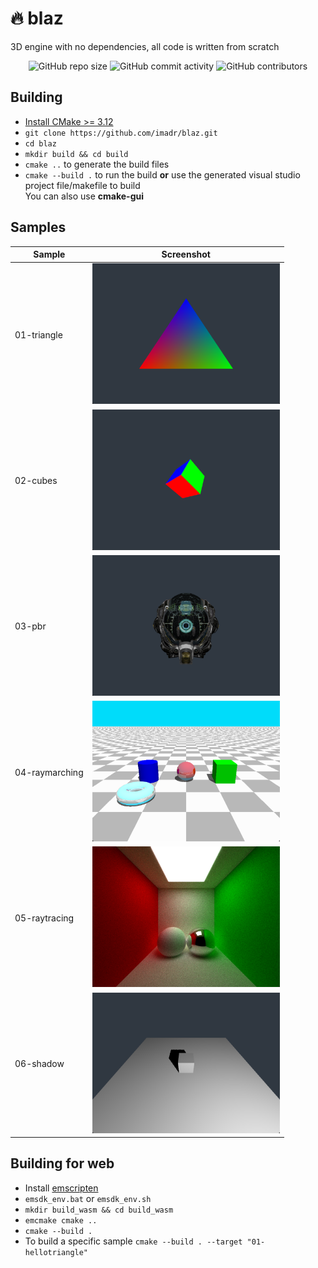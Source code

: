 # 🔥 blaz

3D engine with no dependencies, all code is written from scratch

<p align="center">
<img alt="GitHub repo size" src="https://img.shields.io/github/repo-size/imadr/blaz">
<img alt="GitHub commit activity" src="https://img.shields.io/github/commit-activity/w/imadr/blaz">
<img alt="GitHub contributors" src="https://img.shields.io/github/contributors/imadr/blaz">
</p>

## Building

- [Install CMake >= 3.12](https://cmake.org/download/)
- ```git clone https://github.com/imadr/blaz.git```
- ```cd blaz```
- ```mkdir build && cd build```
- ```cmake ..``` to generate the build files
- ```cmake --build .``` to run the build **or** use the generated visual studio project file/makefile to build<br>You can also use **cmake-gui**

## Samples


| <b>Sample</b>                      |<b>Screenshot</b>                                                                               |
|-----------------------------------------------------|------------------------------------------------------------------------------------------------------------|
| 01-triangle           | <img src="/samples/tests/01-hellotriangle.png" width="300"/><br>                       |
| 02-cubes              | <img src="/samples/tests/02-cubes.png" width="300"/><br>                               |
| 03-pbr                | <img src="/samples/tests/03-pbr.png" width="300"/><br>                                 |
| 04-raymarching        | <img src="/samples/tests/04-raymarching.png" width="300"/><br>                         |
| 05-raytracing         | <img src="/samples/tests/05-raytracing.png" width="300"/><br>                          |
| 06-shadow             | <img src="/samples/tests/06-shadow.png" width="300"/><br>                          |

## Building for web

- Install [emscripten](https://emscripten.org/)
- ```emsdk_env.bat``` or ```emsdk_env.sh```
- ```mkdir build_wasm && cd build_wasm```
- ```emcmake cmake ..```
- ```cmake --build .```
- To build a specific sample ```cmake --build . --target "01-hellotriangle"```
